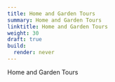 ```yaml
---
title: Home and Garden Tours
summary: Home and Garden Tours
linktitle: Home and Garden Tours
weight: 30
draft: true
build:
  render: never
---
```


Home and Garden Tours